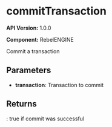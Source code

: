 # commitTransaction

**API Version:** 1.0.0

**Component:** RebelENGINE

Commit a transaction

## Parameters

- **transaction**: Transaction to commit

## Returns

: true if commit was successful

